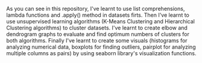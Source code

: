 As you can see in this repository, I've learnt to use list comprehensions, lambda functions and .apply() method in datasets firts. Then I've learnt to use unsupervised learning algorithms
(K-Means Clustering and Hierarchical Clustering algorithms) to cluster datasets. I've learnt to create elbow and dendrogram graphs to evaluate and find optimum numbers of clusters for both algorithms. Finally
I've learnt to create some visuals (histograms for analyzing numerical data, boxplots for finding outliers, pairplot for analyzing multiple columns as pairs) by using seaborn library's visualization functions.
